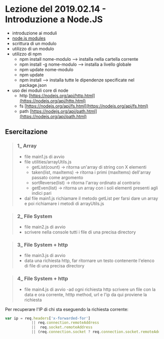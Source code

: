 # Lezione del 2019.02.14 - Introduzione a Node.JS

- introduzione ai moduli
- [node.js modules](https://nodejs.org/api/modules.html)
- scrittura di un modulo
- utilizzo di un modulo
- utilizzo di npm
  - npm install nome-modulo --> installa nella cartella corrente
  - npm install -g nome-modulo --> installa a livello globale
  - npm update nome-modulo
  - npm update
  - npm install     --> installa tutte le dipendenze specificate nel package.json
- uso dei moduli core di node
  - http [https://nodejs.org/api/http.html](https://nodejs.org/api/http.html)
  - fs [https://nodejs.org/api/fs.html](https://nodejs.org/api/fs.html)
  - path [https://nodejs.org/api/path.html](https://nodejs.org/api/path.html)


## Esercitazione

>### 1_ Array
> - file main1.js di avvio
> -  file utilities/arrayUtils.js
>       - getList(count) 		-> ritorna un'array di string con X elementi
>       - taken(list, maxItems) -> ritorna i primi (maxItems) dell'array passato come argomento
>       - sortReverse(list)		-> ritorna l'array ordinato al contrario
>       - getEven(list)			-> ritorna un array con i soli elementi presenti agli indici pari
>-  dal file main1.js richiamare il metodo getList per farsi dare un array e poi richiamare i metodi di arrayUtils.js

>### 2_ File System
> - file main2.js di avvio
> - scrivere nella console tutti i file di una precisa directory
	
>### 3_ File System + http
> - file main3.js di avvio
> - data una richiesta http, far ritornare un testo contenente l'elenco di file di una precisa directory
	
>### 4_ File System + http
> - file main4.js di avvio
> -ad ogni richiesta http scrivere un file con la data e ora corrente, htttp method, url e l'ip da qui proviene la richiesta
>

Per recuperare l'IP di chi sta eseguendo la richiesta corrente:

``` javascript	
var ip = req.headers['x-forwarded-for'] 
            || req.connection.remoteAddress 
            ||  req.socket.remoteAddress 
            || (req.connection.socket ? req.connection.socket.remoteAddress : null);
```


